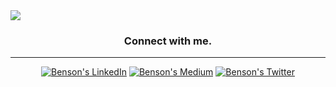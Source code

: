 <img src="https://github.com/bensonarafat/bensonarafat/blob/main/banner.jpg?raw=true"/>

<div align="center">

### Connect with me.
---
[![Benson's LinkedIn](https://img.shields.io/badge/linkedin-%230077B5.svg?&style=for-the-badge&logo=linkedin&logoColor=white)](https://www.linkedin.com/in/bensonarafat)
[![Benson's Medium](https://img.shields.io/badge/medium-%23dedede.svg?&style=for-the-badge&logo=medium&logoColor=black)](https://medium.com/@bensonarafat)
[![Benson's Twitter](https://img.shields.io/badge/twitter-%231DA1F2.svg?&style=for-the-badge&logo=twitter&logoColor=white)](https://www.twitter.com/bensonarafat)

</div>

<!--
Skills
------------
<div align="center">
  <a href="https://skillicons.dev">
    <img src="https://skillicons.dev/icons?i=git,css,dart,express,firebase,flutter,html,js,jquery,laravel,mongodb,mysql,nodejs,nuxtjs,php,postgres,tailwind,vue,webpack,docker,redis,kubernetes,netlify,postman,sass,sqlite,threejs,ts,vercel" />
  </a>
</div>

-->
